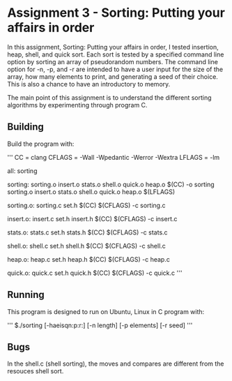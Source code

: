 # Assignment 3 - Sorting: Putting your affairs in order

In this assignment, Sorting: Putting your affairs in order, I tested insertion, heap, shell, and quick sort. 
Each sort is tested by a specified command line option by sorting an array of pseudorandom numbers. 
The command line option for -n, -p, and -r are intended to have a user input for the size of the array, how many elements to print,
and generating a seed of their choice. This is also a chance to have an introductory to memory.  

The main point of this assignment is to understand the different sorting algorithms by experimenting through program C.

## Building

Build the program with:

'''
CC = clang
CFLAGS = -Wall -Wpedantic -Werror -Wextra
LFLAGS = -lm

all: sorting

sorting: sorting.o insert.o stats.o shell.o quick.o heap.o
        $(CC) -o sorting sorting.o insert.o stats.o shell.o quick.o heap.o $(LFLAGS)

sorting.o: sorting.c set.h
        $(CC) $(CFLAGS) -c sorting.c

insert.o: insert.c set.h insert.h
        $(CC) $(CFLAGS) -c insert.c

stats.o: stats.c set.h stats.h
        $(CC) $(CFLAGS) -c stats.c

shell.o: shell.c set.h shell.h
        $(CC) $(CFLAGS) -c shell.c

heap.o: heap.c set.h heap.h
        $(CC) $(CFLAGS) -c heap.c

quick.o: quick.c set.h quick.h
        $(CC) $(CFLAGS) -c quick.c
'''

## Running

This program is designed to run on Ubuntu, Linux in C program with:

'''
$./sorting [-haeisqn:p:r:] [-n length] [-p elements] [-r seed]
'''

## Bugs

In the shell.c (shell sorting), the moves and compares are different from the resouces shell sort.
